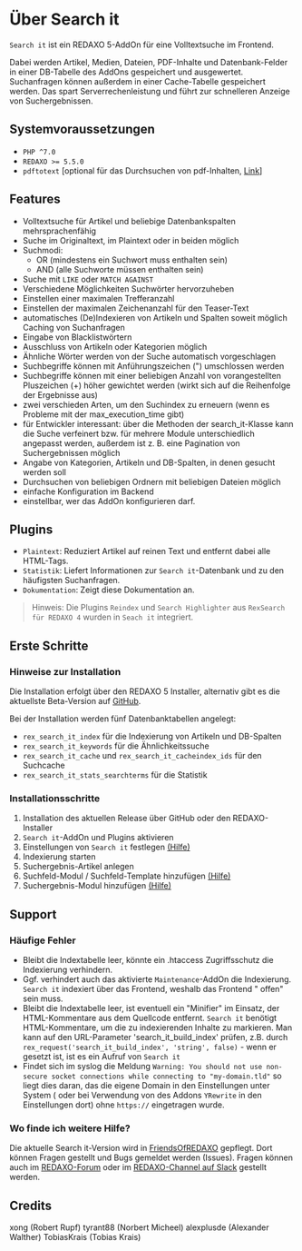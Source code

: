 # Über Search it

`Search it` ist ein REDAXO 5-AddOn für eine Volltextsuche im Frontend.

Dabei werden Artikel, Medien, Dateien, PDF-Inhalte und Datenbank-Felder in einer
DB-Tabelle des AddOns gespeichert und ausgewertet. Suchanfragen können außerdem
in einer Cache-Tabelle gespeichert werden. Das spart Serverrechenleistung und
führt zur schnelleren Anzeige von Suchergebnissen.

## Systemvoraussetzungen

* `PHP ^7.0`
* `REDAXO >= 5.5.0`
* `pdftotext` [optional für das Durchsuchen von pdf-Inhalten, [Link](https://www.xpdfreader.com/pdftotext-man.html)]

## Features

* Volltextsuche für Artikel und beliebige Datenbankspalten mehrsprachenfähig
* Suche im Originaltext, im Plaintext oder in beiden möglich
* Suchmodi:
  * OR (mindestens ein Suchwort muss enthalten sein)
  * AND (alle Suchworte müssen enthalten sein)
* Suche mit `LIKE` oder `MATCH AGAINST`
* Verschiedene Möglichkeiten Suchwörter hervorzuheben
* Einstellen einer maximalen Trefferanzahl
* Einstellen der maximalen Zeichenanzahl für den Teaser-Text
* automatisches (De)Indexieren von Artikeln und Spalten soweit möglich Caching
  von Suchanfragen
* Eingabe von Blacklistwörtern
* Ausschluss von Artikeln oder Kategorien möglich
* Ähnliche Wörter werden von der Suche automatisch vorgeschlagen
* Suchbegriffe können mit Anführungszeichen (") umschlossen werden
* Suchbegriffe können mit einer beliebigen Anzahl von vorangestellten
  Pluszeichen (+) höher gewichtet werden (wirkt sich auf die Reihenfolge der
  Ergebnisse aus)
* zwei verschieden Arten, um den Suchindex zu erneuern (wenn es Probleme mit der
  max_execution_time gibt)
* für Entwickler interessant: über die Methoden der search_it-Klasse kann die
  Suche verfeinert bzw. für mehrere Module unterschiedlich angepasst werden,
  außerdem ist z. B. eine Pagination von Suchergebnissen möglich
* Angabe von Kategorien, Artikeln und DB-Spalten, in denen gesucht werden soll
* Durchsuchen von beliebigen Ordnern mit beliebigen Dateien möglich
* einfache Konfiguration im Backend
* einstellbar, wer das AddOn konfigurieren darf.

## Plugins

* `Plaintext`: Reduziert Artikel auf reinen Text und entfernt dabei alle
  HTML-Tags.
* `Statistik`: Liefert Informationen zur `Search it`-Datenbank und zu den
  häufigsten Suchanfragen.
* `Dokumentation`: Zeigt diese Dokumentation an.

> Hinweis: Die Plugins `Reindex` und `Search Highlighter`
> aus `RexSearch für REDAXO 4` wurden in `Seach it` integriert.

## Erste Schritte

### Hinweise zur Installation

Die Installation erfolgt über den REDAXO 5 Installer, alternativ gibt es die
aktuellste Beta-Version
auf [GitHub](https://github.com/friendsofredaxo/search_it).

Bei der Installation werden fünf Datenbanktabellen angelegt:

* `rex_search_it_index` für die Indexierung von Artikeln und DB-Spalten
* `rex_search_it_keywords` für die Ähnlichkeitssuche
* `rex_search_it_cache` und `rex_search_it_cacheindex_ids` für den Suchcache
* `rex_search_it_stats_searchterms` für die Statistik

### Installationsschritte

1. Installation des aktuellen Release über GitHub oder den REDAXO-Installer
2. `Search it`-AddOn und Plugins aktivieren
3. Einstellungen von `Search it` festlegen [(Hilfe)](search_it-settings.md)
4. Indexierung starten
5. Suchergebnis-Artikel anlegen
6. Suchfeld-Modul / Suchfeld-Template hinzufügen [(Hilfe)](module-form.md)
7. Suchergebnis-Modul hinzufügen [(Hilfe)](module-simple.md)

## Support

### Häufige Fehler

* Bleibt die Indextabelle leer, könnte ein .htaccess Zugriffsschutz die
  Indexierung verhindern.
* Ggf. verhindert auch das aktivierte `Maintenance`-AddOn die
  Indexierung. `Search it` indexiert über das Frontend, weshalb das Frontend "
  offen" sein muss.
* Bleibt die Indextabelle leer, ist eventuell ein "Minifier" im Einsatz, der
  HTML-Kommentare aus dem Quellcode entfernt.
  `Search it` benötigt HTML-Kommentare, um die zu indexierenden Inhalte zu
  markieren. Man kann auf den URL-Parameter 'search_it_build_index' prüfen, z.B.
  durch `rex_request('search_it_build_index', 'string', false)` - wenn er
  gesetzt ist, ist es ein Aufruf von `Search it`
* Findet sich im syslog die
  Meldung `Warning: You should not use non-secure socket connections while connecting to "my-domain.tld"`
  so liegt dies daran, das die eigene Domain in den Einstellungen unter System (
  oder bei Verwendung von des Addons `YRewrite` in den Einstellungen dort)
  ohne `https://` eingetragen wurde.

### Wo finde ich weitere Hilfe?

Die aktuelle Search it-Version wird
in [FriendsOfREDAXO](https://github.com/friendsofredaxo/search_it) gepflegt.
Dort können Fragen gestellt und Bugs gemeldet werden (Issues). Fragen können
auch im [REDAXO-Forum](www.redaxo.org/de/forum/) oder
im [REDAXO-Channel auf Slack](https://friendsofredaxo.slack.com/messages/redaxo/)
gestellt werden.

## Credits

xong (Robert Rupf)
tyrant88 (Norbert Micheel)
alexplusde (Alexander Walther)
TobiasKrais (Tobias Krais)
